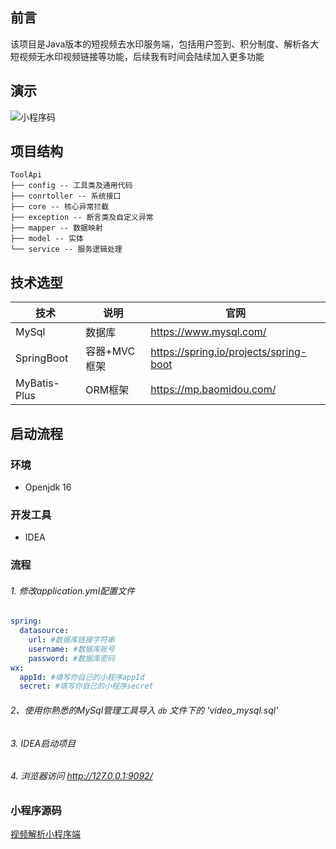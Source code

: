 ## 前言
该项目是Java版本的短视频去水印服务端，包括用户签到、积分制度、解析各大短视频无水印视频链接等功能，后续我有时间会陆续加入更多功能
## 演示
![小程序码](https://file.ionic.fun/gh_f721ab07b5df_258.jpg)
## 项目结构
```
ToolApi
├── config -- 工具类及通用代码
├── conrtoller -- 系统接口
├── core -- 核心异常拦截
├── exception -- 断言类及自定义异常
├── mapper -- 数据映射
├── model -- 实体
└── service -- 服务逻辑处理
```
## 技术选型
技术 | 说明 | 官网
--------- | ------------- | -------------
MySql |  数据库 | https://www.mysql.com/
SpringBoot| 容器+MVC框架 | https://spring.io/projects/spring-boot
MyBatis-Plus | ORM框架 | https://mp.baomidou.com/

## 启动流程
### 环境
- Openjdk 16
### 开发工具
- IDEA
### 流程
###### 1. 修改application.yml配置文件
```yml
spring:
  datasource:
    url: #数据库链接字符串
    username: #数据库账号
    password: #数据库密码
wx:
  appId: #填写你自己的小程序appId
  secret: #填写你自己的小程序secret    
```
###### 2、使用你熟悉的MySql管理工具导入 `db` 文件下的 'video_mysql.sql'
###### 3. IDEA启动项目
###### 4. 浏览器访问 http://127.0.0.1:9092/

### 小程序源码
[视频解析小程序端](https://github.com/zerox-v/remove-watermark)
